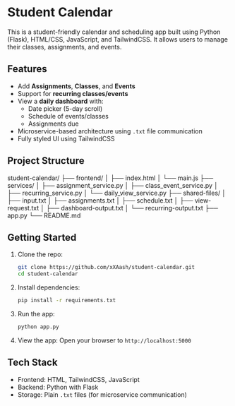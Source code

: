 # Student Calendar

This is a student-friendly calendar and scheduling app built using Python (Flask), HTML/CSS, JavaScript, and TailwindCSS. It allows users to manage their classes, assignments, and events.

## Features

- Add **Assignments**, **Classes**, and **Events**
- Support for **recurring classes/events**
- View a **daily dashboard** with:
  - Date picker (5-day scroll)
  - Schedule of events/classes
  - Assignments due
- Microservice-based architecture using `.txt` file communication
- Fully styled UI using TailwindCSS

## Project Structure

student-calendar/
├── frontend/
│ ├── index.html
│ └── main.js
├── services/
│ ├── assignment_service.py
│ ├── class_event_service.py
│ ├── recurring_service.py
│ └── daily_view_service.py
├── shared-files/
│ ├── input.txt
│ ├── assignments.txt
│ ├── schedule.txt
│ ├── view-request.txt
│ ├── dashboard-output.txt
│ └── recurring-output.txt
├── app.py
└── README.md

## Getting Started

1. Clone the repo:

   ```bash
   git clone https://github.com/xXAash/student-calendar.git
   cd student-calendar
   ```

2. Install dependencies:

   ```bash
   pip install -r requirements.txt
   ```

3. Run the app:

   ```bash
   python app.py
   ```

4. View the app:
   Open your browser to `http://localhost:5000`

## Tech Stack

- Frontend: HTML, TailwindCSS, JavaScript
- Backend: Python with Flask
- Storage: Plain `.txt` files (for microservice communication)
